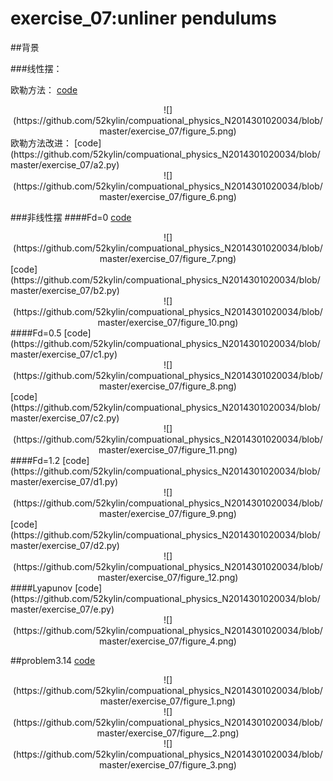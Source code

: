 # exercise_07:unliner pendulums

##背景

###线性摆：

欧勒方法：
[code](https://github.com/52kylin/compuational_physics_N2014301020034/blob/master/exercise_07/a1.py)
  <div align=center>
![](https://github.com/52kylin/compuational_physics_N2014301020034/blob/master/exercise_07/figure_5.png)
</div>
欧勒方法改进：
[code](https://github.com/52kylin/compuational_physics_N2014301020034/blob/master/exercise_07/a2.py)
  <div align=center>
![](https://github.com/52kylin/compuational_physics_N2014301020034/blob/master/exercise_07/figure_6.png)
</div>

###非线性摆
####Fd=0
[code](https://github.com/52kylin/compuational_physics_N2014301020034/blob/master/exercise_07/b1.py)
  <div align=center>
![](https://github.com/52kylin/compuational_physics_N2014301020034/blob/master/exercise_07/figure_7.png)
</div>
[code](https://github.com/52kylin/compuational_physics_N2014301020034/blob/master/exercise_07/b2.py)
  <div align=center>
![](https://github.com/52kylin/compuational_physics_N2014301020034/blob/master/exercise_07/figure_10.png)
</div>
####Fd=0.5
[code](https://github.com/52kylin/compuational_physics_N2014301020034/blob/master/exercise_07/c1.py)
  <div align=center>
![](https://github.com/52kylin/compuational_physics_N2014301020034/blob/master/exercise_07/figure_8.png)
</div>
[code](https://github.com/52kylin/compuational_physics_N2014301020034/blob/master/exercise_07/c2.py)
  <div align=center>
![](https://github.com/52kylin/compuational_physics_N2014301020034/blob/master/exercise_07/figure_11.png)
</div>
####Fd=1.2
[code](https://github.com/52kylin/compuational_physics_N2014301020034/blob/master/exercise_07/d1.py)
  <div align=center>
![](https://github.com/52kylin/compuational_physics_N2014301020034/blob/master/exercise_07/figure_9.png)
</div>
[code](https://github.com/52kylin/compuational_physics_N2014301020034/blob/master/exercise_07/d2.py)
  <div align=center>
![](https://github.com/52kylin/compuational_physics_N2014301020034/blob/master/exercise_07/figure_12.png)
</div>
####Lyapunov 
[code](https://github.com/52kylin/compuational_physics_N2014301020034/blob/master/exercise_07/e.py)
  <div align=center>
![](https://github.com/52kylin/compuational_physics_N2014301020034/blob/master/exercise_07/figure_4.png)
</div>




##problem3.14
[code](https://github.com/52kylin/compuational_physics_N2014301020034/blob/master/exercise_07/exercise_07.py)


  <div align=center>
![](https://github.com/52kylin/compuational_physics_N2014301020034/blob/master/exercise_07/figure_1.png)
</div>

  <div align=center>
![](https://github.com/52kylin/compuational_physics_N2014301020034/blob/master/exercise_07/figure__2.png)
</div>

  <div align=center>
![](https://github.com/52kylin/compuational_physics_N2014301020034/blob/master/exercise_07/figure_3.png)
</div>
